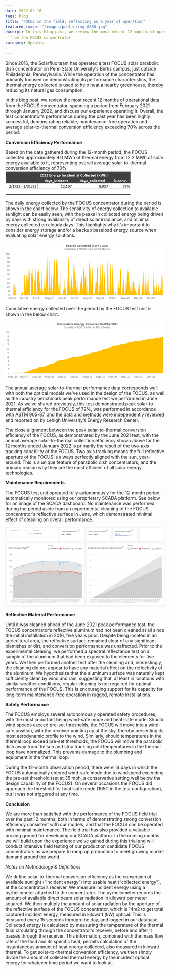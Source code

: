 ```yaml
---
date: 2022-02-10
tags: blog
title: 'FOCUS in the field: reflecting on a year of operation'
featured_image: "/images/public/img_0866.jpg"
excerpt: In this blog post, we review the most recent 12 months of operational data
  from the FOCUS concentrator
category: Updates

---
```

Since 2016, the Solarflux team has operated a test FOCUS solar parabolic dish concentrator on Penn State University's Berks campus, just outside Philadelphia, Pennsylvania. While the operation of the concentrator has primarily focused on demonstrating its performance characteristics, the thermal energy collected is used to help heat a nearby greenhouse, thereby reducing its natural gas consumption.

In this blog post, we review the most recent 12 months of operational data from the FOCUS concentrator, spanning a period from February 2021 through January 2022, and discuss our experience operating it. Overall, the test concentrator’s performance during the past year has been highly successful, demonstrating reliable, maintenance-free operation and average solar-to-thermal conversion efficiency exceeding 70% across the period.

**Conversion Efficiency Performance**

Based on the data gathered during the 12-month period, the FOCUS collected approximately 9.0 MWh of thermal energy from 12.2 MWh of solar energy available to it, representing overall average solar-to-thermal conversion efficiency of 73%.![](/images/public/picture1.jpg)

The daily energy collected by the FOCUS concentrator during the period is shown in the chart below. The sensitivity of energy collection to available sunlight can be easily seen, with the peaks in collected energy being driven by days with strong availability of direct solar irradiance, and minimal energy collected on cloudy days. This highlights why it’s important to consider energy storage and/or a backup baseload energy source when evaluating solar energy solutions.

![](/images/public/picture2.png)

Cumulative energy collected over the period by the FOCUS test unit is shown in the below chart.

![](/images/public/picture3.png)

The annual average solar-to-thermal performance data corresponds well with both the optical models we've used in the design of the FOCUS, as well as the industry benchmark peak performance test we performed in June 2021. As we’ve shared previously, this test demonstrated peak solar-to-thermal efficiency for the FOCUS of 72%, was performed in accordance with ASTM 905-87, and the data and methods were independently reviewed and reported on by Lehigh University’s Energy Research Center.

The close alignment between the peak solar-to-thermal conversion efficiency of the FOCUS, as demonstrated by the June 2021 test, with the annual average solar-to-thermal collection efficiency shown above for the 12 months ended January 2022 is primarily the result of the two-axis tracking capability of the FOCUS. Two axis tracking means the full reflective aperture of the FOCUS is always perfectly aligned with the sun, year-around. This is a unique feature of parabolic dish concentrators, and the primary reason why they are the most efficient of all solar energy technologies.

**Maintenance Requirements**

The FOCUS test unit operated fully autonomously for the 12-month period, automatically monitored using our proprietary SCADA platform. See below for an image of the SCADA dashboard. No maintenance was performed during the period aside from an experimental cleaning of the FOCUS concentrator’s reflective surface in June, which demonstrated minimal effect of cleaning on overall performance.

![](/images/public/picture4.png)

**Reflective Material Performance**

Until it was cleaned ahead of the June 2021 peak performance test, the FOCUS concentrator’s reflective aluminum had not been cleaned at all since the initial installation in 2016, five years prior. Despite being located in an agricultural area, the reflective surface remained clear of any significant blemishes or dirt, and conversion performance was unaffected. Prior to the experimental cleaning, we performed a spectral reflectance test on a sample of the aluminum that had been exposed to the elements for five years. We then performed another test after the cleaning and, interestingly, the cleaning did not appear to have any material effect on the reflectivity of the aluminum. We hypothesize that the aluminum surface was naturally kept sufficiently clean by wind and rain, suggesting that, at least in locations with similar weather conditions, regular cleaning is not required for optimal performance of the FOCUS. This is encouraging support for its capacity for long-term maintenance-free operation in rugged, remote installations.

**Safety Performance**

The FOCUS employs several autonomously operated safety procedures, with the most important being wind-safe mode and heat-safe mode. Should wind speeds exceed pre-set thresholds, the FOCUS will move into a wind-safe position, with the receiver pointing up at the sky, thereby presenting its most aerodynamic profile to the wind. Similarly, should temperatures in the thermal loop exceed pre-set thresholds, the FOCUS will move the parabolic dish away from the sun and stop tracking until temperatures in the thermal loop have normalized. This prevents damage to the plumbing and equipment in the thermal loop.

During the 12-month observation period, there were 14 days in which the FOCUS automatically entered wind-safe mode due to windspeed exceeding the pre-set threshold (set at 35 mph, a conservative setting well below the design capability of the FOCUS). On several occasions the FOCUS did approach the threshold for heat-safe mode (105C in the test configuration), but it was not triggered at any time.

**Conclusion**

We are more than satisfied with the performance of the FOCUS field trial over the past 12 months, both in terms of demonstrating strong conversion efficiency consistent with our models, and that the FOCUS can be operated with minimal maintenance. The field trial has also provided a valuable proving ground for developing our SCADA platform. In the coming months we will build upon the experience we’ve gained during this trial and will conduct intensive field testing of our production candidate FOCUS concentrators as we prepare to ramp up production to meet growing market demand around the world.

_Notes on Methodology & Definitions_

We define solar-to-thermal conversion efficiency as the conversion of available sunlight (“incident energy”) into usable heat (“collected energy”), at the concentrator’s receiver. We measure incident energy using a pyrheliometer attached to the concentrator. The pyrheliometer records the amount of available direct beam solar radiation in kilowatt per meter squared. We then multiply the amount of solar radiation by the aperture of the reflective surface of the FOCUS concentrator, which is 14m2 to get total captured incident energy, measured in kilowatt (kW) optical. This is measured every 15 seconds through the day, and logged in our database. Collected energy is calculated by measuring the temperature of the thermal fluid circulating through the concentrator’s receiver, before and after it passes through the receiver. This information, combined with the mass flow rate of the fluid and its specific heat, permits calculation of the instantaneous amount of heat energy collected, also measured in kilowatt thermal. To get solar-to-thermal conversion efficiency, we then simply divide the amount of collected thermal energy by the incident optical energy for whatever time period we want to look at.